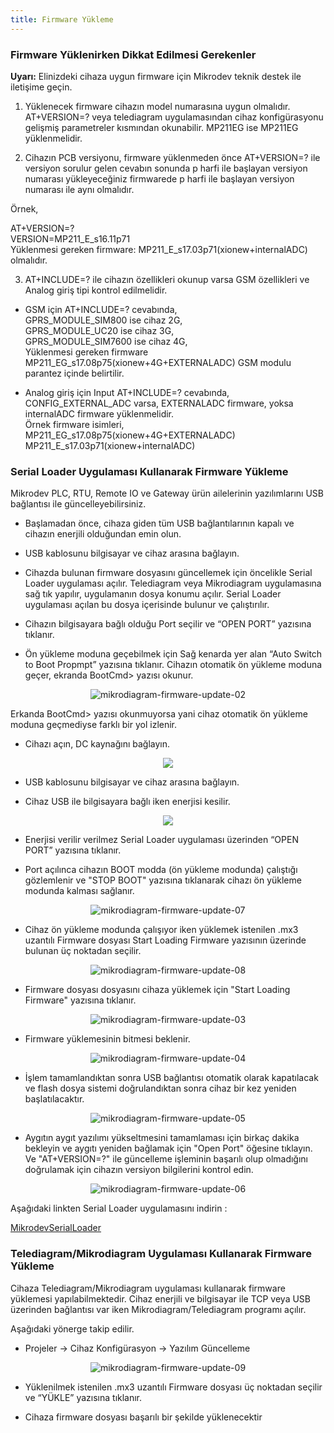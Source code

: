 ```yaml
---
title: Firmware Yükleme
---
```


### Firmware Yüklenirken Dikkat Edilmesi Gerekenler

**Uyarı:** Elinizdeki cihaza uygun firmware için Mikrodev teknik destek ile iletişime geçin.

1. Yüklenecek firmware cihazın model numarasına uygun olmalıdır. AT+VERSION=? veya telediagram uygulamasından cihaz konfigürasyonu gelişmiş parametreler kısmından okunabilir. MP211EG ise MP211EG yüklenmelidir. 

2. Cihazın PCB versiyonu, firmware yüklenmeden önce AT+VERSION=? ile versiyon sorulur gelen cevabın sonunda p harfi ile başlayan versiyon numarası yükleyeceğiniz firmwarede p harfi ile başlayan versiyon numarası ile aynı olmalıdır.

Örnek,           
                   
AT+VERSION=?         
VERSION=MP211_E_s16.11p71              
Yüklenmesi gereken firmware: MP211_E_s17.03p71(xionew+internalADC) olmalıdır.

3. AT+INCLUDE=? ile cihazın özellikleri okunup varsa GSM özellikleri ve Analog giriş tipi kontrol edilmelidir. 

* GSM için AT+INCLUDE=? cevabında,          
GPRS_MODULE_SIM800 ise cihaz 2G,      
GPRS_MODULE_UC20 ise cihaz 3G,          
GPRS_MODULE_SIM7600 ise cihaz 4G,        
Yüklenmesi gereken firmware MP211_EG_s17.08p75(xionew+4G+EXTERNALADC) GSM modulu parantez içinde belirtilir. 

* Analog giriş için Input AT+INCLUDE=? cevabında,         
CONFIG_EXTERNAL_ADC varsa, EXTERNALADC firmware, yoksa internalADC firmware yüklenmelidir.               
Örnek firmware isimleri,       
MP211_EG_s17.08p75(xionew+4G+EXTERNALADC)         
MP211_E_s17.03p71(xionew+internalADC)          

### Serial Loader Uygulaması Kullanarak Firmware Yükleme

Mikrodev PLC, RTU, Remote IO ve Gateway ürün ailelerinin yazılımlarını USB bağlantısı ile güncelleyebilirsiniz.

* Başlamadan önce, cihaza giden tüm USB bağlantılarının kapalı ve cihazın enerjili olduğundan emin olun.

* USB kablosunu bilgisayar ve cihaz arasına bağlayın.

* Cihazda bulunan firmware dosyasını güncellemek için öncelikle Serial Loader uygulaması açılır. Telediagram veya Mikrodiagram uygulamasına sağ tık yapılır, uygulamanın dosya konumu açılır. Serial Loader uygulaması açılan bu dosya içerisinde bulunur ve çalıştırılır.

* Cihazın bilgisayara bağlı olduğu Port seçilir ve “OPEN PORT” yazısına tıklanır.

* Ön yükleme moduna geçebilmek için Sağ kenarda yer alan “Auto Switch to Boot Propmpt” yazısına tıklanır. Cihazın otomatik ön yükleme moduna geçer, ekranda BootCmd> yazısı okunur. 

<center>

![mikrodiagram-firmware-update-02](/img/mikrodiagram-firmware-update-02.png)

</center>

Erkanda BootCmd> yazısı okunmuyorsa yani cihaz otomatik ön yükleme moduna geçmediyse farklı bir yol izlenir.

* Cihazı açın, DC kaynağını bağlayın.

<center>

![](https://www.mikrodev.com/images/wiki/en/connect.gif)

</center>

* USB kablosunu bilgisayar ve cihaz arasına bağlayın.

* Cihaz USB ile bilgisayara bağlı iken enerjisi kesilir.

<center>

![](https://www.mikrodev.com/images/wiki/en/disconnect.gif)

</center>

* Enerjisi verilir verilmez Serial Loader uygulaması üzerinden “OPEN PORT” yazısına tıklanır. 

* Port açılınca cihazın BOOT modda (ön yükleme modunda) çalıştığı gözlemlenir ve "STOP BOOT" yazısına tıklanarak cihazı ön yükleme modunda kalması sağlanır.

<center>

![mikrodiagram-firmware-update-07](/img/mikrodiagram-firmware-update-07.png)

</center>

* Cihaz ön yükleme modunda çalışıyor iken yüklemek istenilen .mx3 uzantılı Firmware dosyası Start Loading Firmware yazısının üzerinde bulunan üç noktadan seçilir.

<center>

![mikrodiagram-firmware-update-08](/img/mikrodiagram-firmware-update-08.png)

</center>

* Firmware dosyası dosyasını cihaza yüklemek için "Start Loading Firmware" yazısına tıklanır.
 
<center>

![mikrodiagram-firmware-update-03](/img/mikrodiagram-firmware-update-03.png)

</center>

* Firmware yüklemesinin bitmesi beklenir.

<center>

![mikrodiagram-firmware-update-04](/img/mikrodiagram-firmware-update-04.png)

</center>

* İşlem tamamlandıktan sonra USB bağlantısı otomatik olarak kapatılacak ve flash dosya sistemi doğrulandıktan sonra cihaz bir kez yeniden başlatılacaktır.

<center>

![mikrodiagram-firmware-update-05](/img/mikrodiagram-firmware-update-05.png)

</center>

* Aygıtın aygıt yazılımı yükseltmesini tamamlaması için birkaç dakika bekleyin ve aygıtı yeniden bağlamak için "Open Port" öğesine tıklayın. Ve "AT+VERSION=?" ile güncelleme işleminin başarılı olup olmadığını doğrulamak için cihazın versiyon bilgilerini kontrol edin. 

<center>

![mikrodiagram-firmware-update-06](/img/mikrodiagram-firmware-update-06.png)

</center>

Aşağıdaki linkten Serial Loader uygulamasını indirin :

[MikrodevSerialLoader](https://www.mikrodev.com/downloads/drivers/MikrodevSerialLoader.zip)

### Telediagram/Mikrodiagram Uygulaması Kullanarak Firmware Yükleme

Cihaza Telediagram/Mikrodiagram uygulaması kullanarak firmware yüklemesi yapılabilmektedir. Cihaz enerjili ve bilgisayar ile TCP veya USB üzerinden bağlantısı var iken Mikrodiagram/Telediagram programı açılır. 

Aşağıdaki yönerge takip edilir.

* Projeler -> Cihaz Konfigürasyon -> Yazılım Güncelleme

<center>

![mikrodiagram-firmware-update-09](/img/mikrodiagram-firmware-update-09.png)

</center>

* Yüklenilmek istenilen .mx3 uzantılı Firmware dosyası üç noktadan seçilir ve “YÜKLE” yazısına tıklanır.

* Cihaza firmware dosyası başarılı bir şekilde yüklenecektir
